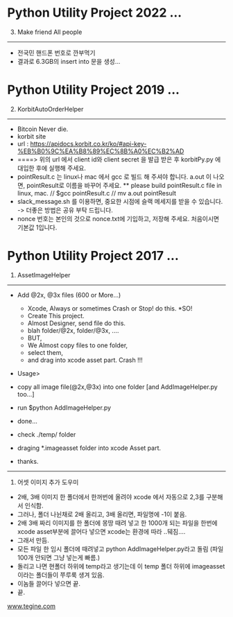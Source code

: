 Python Utility Project 2022 ...
===============================
3. Make friend All people
-------------------
* 전국민 핸드폰 번호로 깐부먹기
* 결과로 6.3GB의 insert into 문을 생성...

Python Utility Project 2019 ...
===============================
2. KorbitAutoOrderHelper
-------------------
* Bitcoin Never die.
* korbit site
* url : https://apidocs.korbit.co.kr/ko/#api-key-%EB%B0%9C%EA%B8%89%EC%8B%A0%EC%B2%AD
* ====> 위의 url 에서 client id와 client secret 을 발급 받은 후 korbitPy.py 에 대입한 후에 실행해 주세요.
* pointResult.c 는 linux나 mac 에서 gcc 로 빌드 해 주셔야 합니다. a.out 이 나오면, pointResult로 이름을 바꾸어 주세요.
** please build pointResult.c file in linux, mac. // $gcc pointResult.c // mv a.out pointResult
* slack_message.sh 를 이용하면, 중요한 시점에 슬랙 메세지를 받을 수 있습니다. -> 더좋은 방법은 공유 부탁 드립니다. 
* nonce 번호는 본인의 것으로 nonce.txt에 기입하고, 저장해 주세요. 처음이시면 기본값 1입니다.

Python Utility Project 2017 ... 
===============================
1. AssetImageHelper
-------------------
* Add @2x, @3x files (600 or More...)
	* Xcode, Always or sometimes Crash or Stop! do this.
*SO!
	* Create This project.
	* Almost Designer, send file do this.
	* blah folder/@2x, folder/@3x, .... 
	* BUT,
	* We Almost copy files to one folder, 
	* select them, 
	* and drag into xcode asset part. 
Crash !!!

* Usage>
* copy all image file(@2x,@3x) into one folder [and AddImageHelper.py too...]
* run $python AddImageHelper.py
* done...
* check ./temp/ folder
* draging *.imageasset folder into xcode Asset part.
* thanks.
***
1. 어셋 이미지 추가 도우미
* 2배, 3배 이미지 한 폴더에서 한꺼번에 올려야 xcode 에서 자동으로 2,3를 구분해서 인식함.
* 그러나, 폴더 나뉜채로 2배 올리고, 3배 올리면, 파일명에 -1이 붙음.
* 2배 3배 짜리 이미지를 한 폴더에 몽땅 때려 넣고 한 1000개 되는 파일을 한번에 xcode asset부분에 끌어다 넣으면 xcode는 환경에 따라 ..뒈짐....
* 그래서 만듬.
* 모든 파일 한 임시 폴더에 때려넣고 python AddImageHelper.py라고 돌림 (파일 100개 안되면 그냥 넣는게 빠름.)
* 돌리고 나면 현폴더 하위에 temp라고 생기는데 이 temp 폴더 하위에 imageasset이라는 폴더들이 쭈루룩 생겨 있음.
* 이놈들 끌어다 넣으면 끝.
* 끝.

www.tegine.com
